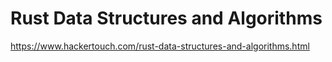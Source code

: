 # Rust Data Structures and Algorithms
https://www.hackertouch.com/rust-data-structures-and-algorithms.html


